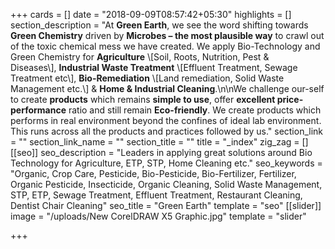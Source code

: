 +++
cards = []
date = "2018-09-09T08:57:42+05:30"
highlights = []
section_description = "At **Green Earth**, we see the word shifting towards **Green Chemistry** driven by **Microbes – the most plausible way** to crawl out of the toxic chemical mess we have created. We apply Bio-Technology and Green Chemistry for **Agriculture** \\[Soil, Roots, Nutrition, Pest & Diseases\\], **Industrial Waste Treatment** \\[Effluent Treatment, Sewage Treatment etc\\], **Bio-Remediation** \\[Land remediation, Solid Waste Management etc.\\] & **Home & Industrial Cleaning**.\n\nWe challenge our-self to create **products** which remains **simple to use**, offer **excellent price-performance** ratio and still remain **Eco-friendly**. We create products which performs in real environment beyond the confines of ideal lab environment. This runs across all the products and practices followed by us."
section_link = ""
section_link_name = ""
section_title = ""
title = "_index"
zig_zag = []
[[seo]]
seo_description = "Leaders in applying great solutions around Bio Technology for Agriculture, ETP, STP, Home Cleaning etc."
seo_keywords = "Organic, Crop Care, Pesticide, Bio-Pesticide, Bio-Fertilizer, Fertilizer, Organic Pesticide, Insecticide, Organic Cleaning, Solid Waste Management, STP, ETP, Sewage Treatment, Effluent Treatment, Restaurant Cleaning, Dentist Chair Cleaning"
seo_title = "Green Earth"
template = "seo"
[[slider]]
image = "/uploads/New CorelDRAW X5 Graphic.jpg"
template = "slider"

+++
